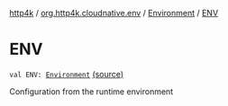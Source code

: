 [http4k](../../index.md) / [org.http4k.cloudnative.env](../index.md) / [Environment](index.md) / [ENV](./-e-n-v.md)

# ENV

`val ENV: `[`Environment`](index.md) [(source)](https://github.com/http4k/http4k/blob/master/http4k-cloudnative/src/main/kotlin/org/http4k/cloudnative/env/Environment.kt#L39)

Configuration from the runtime environment

